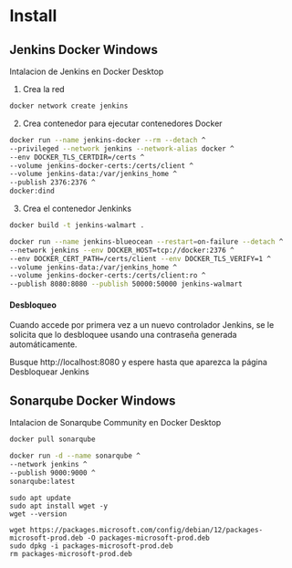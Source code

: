 # Install

## Jenkins Docker Windows

Intalacion de Jenkins en Docker Desktop

1. Crea la red

``` bash
docker network create jenkins
```

2. Crea contenedor para ejecutar contenedores Docker

``` bash
docker run --name jenkins-docker --rm --detach ^
--privileged --network jenkins --network-alias docker ^
--env DOCKER_TLS_CERTDIR=/certs ^
--volume jenkins-docker-certs:/certs/client ^
--volume jenkins-data:/var/jenkins_home ^
--publish 2376:2376 ^
docker:dind
```

3. Crea el contenedor Jenkinks

``` bash
docker build -t jenkins-walmart .

docker run --name jenkins-blueocean --restart=on-failure --detach ^
--network jenkins --env DOCKER_HOST=tcp://docker:2376 ^
--env DOCKER_CERT_PATH=/certs/client --env DOCKER_TLS_VERIFY=1 ^
--volume jenkins-data:/var/jenkins_home ^
--volume jenkins-docker-certs:/certs/client:ro ^
--publish 8080:8080 --publish 50000:50000 jenkins-walmart
```

#### Desbloqueo

Cuando accede por primera vez a un nuevo controlador Jenkins, se le solicita que lo desbloquee usando una contraseña generada automáticamente.

Busque http://localhost:8080 y espere hasta que aparezca la página Desbloquear Jenkins

## Sonarqube Docker Windows

Intalacion de Sonarqube Community en Docker Desktop

``` bash
docker pull sonarqube
```

``` bash
docker run -d --name sonarqube ^
--network jenkins ^
--publish 9000:9000 ^
sonarqube:latest
```

```
sudo apt update
sudo apt install wget -y
wget --version
```

```
wget https://packages.microsoft.com/config/debian/12/packages-microsoft-prod.deb -O packages-microsoft-prod.deb
sudo dpkg -i packages-microsoft-prod.deb
rm packages-microsoft-prod.deb
```